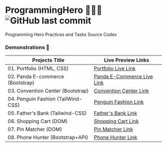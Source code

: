 # ProgrammingHero 🦸🏻‍♂️ ![GitHub last commit](https://img.shields.io/github/last-commit/ruhulaminparvez/programminghero?color=blue&label=Last%20Commit&logo=github&logoColor=white&style=plastic)
Programming Hero Practices and Tasks Source Codes 



### Demonstrations 🔗

| **Projects Title** | **Live Preview Links** |
| --------- | --------------------- |
| 01. Portfolio (HTML, CSS) | [Portfolio Live Link](https://portfolio-module4.netlify.app/) |
| 02. Panda E-commerce (Bootstrap) | [Panda E-Commerce Live Link](https://panda-bootstrap-shop.netlify.app/) | 
| 03. Convention Center (Bootstrap) | [Convention Center Link](https://abacus-conventions.netlify.app/) |
| 04. Penguin Fashion (TailWind-CSS) | [Penguin Fashion Link](https://penguin-fashion-center.netlify.app/) |
| 05. Father's Bank (Tailwind-CSS) | [Father's Bank Link](https://fathersbank.netlify.app/) |
| 06. Shopping Cart (DOM) | [Shopping Cart Link](https://shpping-cart.netlify.app/) |
| 07. Pin Matcher (DOM) | [Pin Matcher Link](https://pin-generatorz.netlify.app/) |
| 08. Phone Hunter (Bootstrap+API) | [Phone Hunter Link]()|



